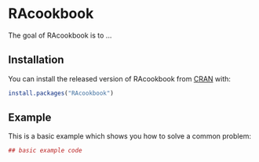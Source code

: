 # RAcookbook

The goal of RAcookbook is to ...

## Installation

You can install the released version of RAcookbook from [CRAN](https://CRAN.R-project.org) with:

``` r
install.packages("RAcookbook")
```

## Example

This is a basic example which shows you how to solve a common problem:

``` r
## basic example code
```

